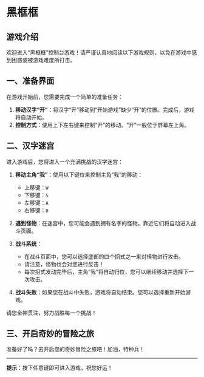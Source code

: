 # 黑框框

## 游戏介绍

欢迎进入“黑框框”控制台游戏！请严谨认真地阅读以下游戏规则，以免在游戏中感到困惑或被游戏难度所打击。

## 一、准备界面

在游戏开始前，您需要完成一个简单的准备任务：

1. **移动汉字“开”**：将汉字“开”移动到“开始游戏”缺少“开”的位置。完成后，游戏将自动开始。
2. **控制方式**：使用上下左右键来控制“开”的移动。“开”一般位于屏幕左上角。

## 二、汉字迷宫

进入游戏后，您将进入一个充满挑战的汉字迷宫：

1. **移动主角“我”**：使用以下键位来控制主角“我”的移动：
   - 上移键：`W`
   - 下移键：`S`
   - 左移键：`A`
   - 右移键：`D`

2. **遇到怪物**：在迷宫中，您可能会遇到拥有名字的怪物。靠近它们将自动进入战斗页面。

3. **战斗系统**：
   - 在战斗页面中，您可以选择底部的四个招式之一来对怪物进行攻击。
   - 请注意，怪物也会对您进行反击！
   - 每次招式发动完毕后，主角“我”将自动归位，您可以继续移动并选择下一次攻击。

4. **战斗失败**：如果您在战斗中失败，游戏将自动结束。您可以选择重新开始游戏。

请您全神贯注，努力战胜每一个挑战！

## 三、开启奇妙的冒险之旅

准备好了吗？去开启您的奇妙冒险之旅吧！加油，特种兵！

---

**提示**：按下任意键即可进入游戏，祝您好运！